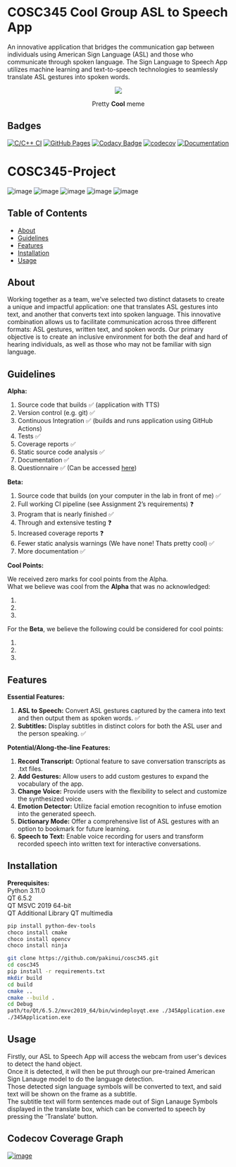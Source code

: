 # COSC345 Cool Group ASL to Speech App

An innovative application that bridges the communication gap between individuals using American Sign Language (ASL) and those who communicate through spoken language. The Sign Language to Speech App utilizes machine learning and text-to-speech technologies to seamlessly translate ASL gestures into spoken words.

<p align="center">
  <img src="https://i.imgflip.com/4t8rsf.jpg" />
</p>
<p align="center">
  Pretty <b>Cool</b> meme
</p>


## Badges
[![C/C++ CI](https://github.com/pakinui/cosc345/actions/workflows/c-cpp.yml/badge.svg)](https://github.com/pakinui/cosc345/actions/workflows/c-cpp.yml)
[![GitHub Pages](https://github.com/pakinui/cosc345/actions/workflows/pages/pages-build-deployment/badge.svg)](https://github.com/pakinui/cosc345/actions/workflows/pages/pages-build-deployment)
[![Codacy Badge](https://app.codacy.com/project/badge/Grade/409b0d67499c4c9b8def12c695be78f9)](https://app.codacy.com/gh/pakinui/cosc345/dashboard?utm_source=gh&utm_medium=referral&utm_content=&utm_campaign=Badge_grade) 
[![codecov](https://codecov.io/gh/pakinui/cosc345/graph/badge.svg?token=GUFNGUO6M4)](https://codecov.io/gh/pakinui/cosc345)
[![Documentation](https://codedocs.xyz/pakinui/cosc345.svg)](https://codedocs.xyz/pakinui/cosc345/)
# COSC345-Project

![image](https://img.shields.io/badge/Windows-0078D6?style=for-the-badge&logo=windows&logoColor=white)
![image](https://img.shields.io/badge/C%2B%2B-00599C?style=for-the-badge&logo=c%2B%2B&logoColor=white)
![image](https://img.shields.io/badge/VSCode-0078D4?style=for-the-badge&logo=visual%20studio%20code&logoColor=white)
![image](https://img.shields.io/badge/Codecov-F01F7A?style=for-the-badge&logo=Codecov&logoColor=white)
![image](https://img.shields.io/badge/Python-FFD43B?style=for-the-badge&logo=python&logoColor=blue)


## Table of Contents

-   [About](#about)
-   [Guidelines](#guidelines)
-   [Features](#features)
-   [Installation](#installation)
-   [Usage](#usage)

## About

Working together as a team, we've selected two distinct datasets to create a unique and impactful application: one that translates ASL gestures into text, and another that converts text into spoken language. This innovative combination allows us to facilitate communication across three different formats: ASL gestures, written text, and spoken words. Our primary objective is to create an inclusive environment for both the deaf and hard of hearing individuals, as well as those who may not be familiar with sign language.

## Guidelines
**Alpha:**
1.  Source code that builds :white_check_mark: (application with TTS)
2.  Version control (e.g. git) :white_check_mark:
3.  Continuous Integration :white_check_mark: (builds and runs application using GitHub Actions)
4.  Tests :white_check_mark:
5.  Coverage reports :white_check_mark:
6.  Static source code analysis :white_check_mark:
7.  Documentation :white_check_mark:
8.  Questionnaire :white_check_mark: (Can be accessed [here](https://forms.office.com/r/hqKygen2MY))

**Beta:**
1. Source code that builds (on your computer in the lab in front of me) :white_check_mark:
2. Full working CI pipeline (see Assignment 2’s requirements) :question:
3. Program that is nearly finished :white_check_mark:
4. Through and extensive testing :question:
5. Increased coverage reports :question:
6. Fewer static analysis warnings (We have none! Thats pretty cool) :white_check_mark:
7. More documentation :white_check_mark:

**Cool Points:**

We received zero marks for cool points from the Alpha.<br />
What we believe was cool from the <b>Alpha</b> that was no acknowledged:<br />
1. <br />
2. <br />
3. <br />
For the <b>Beta</b>, we believe the following could be considered for cool points:<br />
1. <br />
2. <br />
3. <br />
 
## Features

**Essential Features:**

1.  **ASL to Speech:** Convert ASL gestures captured by the camera into text and then output them as spoken words. :white_check_mark:
2.  **Subtitles:** Display subtitles in distinct colors for both the ASL user and the person speaking. :white_check_mark:

**Potential/Along-the-line Features:**

1.  **Record Transcript:** Optional feature to save conversation transcripts as .txt files.
2.  **Add Gestures:** Allow users to add custom gestures to expand the vocabulary of the app.
3.  **Change Voice:** Provide users with the flexibility to select and customize the synthesized voice.
4.  **Emotion Detector:** Utilize facial emotion recognition to infuse emotion into the generated speech.
5.  **Dictionary Mode:** Offer a comprehensive list of ASL gestures with an option to bookmark for future learning.
6.  **Speech to Text:** Enable voice recording for users and transform recorded speech into written text for interactive conversations.

## Installation

**Prerequisites:** <br />
Python 3.11.0<br />
QT 6.5.2<br />
QT MSVC 2019 64-bit<br />
QT Additional Library QT multimedia<br />

```bash
pip install python-dev-tools
choco install cmake
choco install opencv
choco install ninja
```
```bash
git clone https://github.com/pakinui/cosc345.git
cd cosc345
pip install -r requirements.txt
mkdir build
cd build
cmake ..
cmake --build .
cd Debug
path/to/Qt/6.5.2/mxvc2019_64/bin/windeployqt.exe ./345Application.exe
./345Application.exe
```

## Usage

Firstly, our ASL to Speech App will access the webcam from user's devices to detect the hand object.<br />
Once it is detected, it will then be put through our pre-trained American Sign Lanauge model to do the language detection.<br />
Those detected sign language symbols will be converted to text, and said text will be shown on the frame as a subtitle. <br />
The subtitle text will form sentences made out of Sign Lanauge Symbols displayed in the translate box, which can be converted to speech by pressing the 'Translate' button. <br />


## Codecov Coverage Graph
[![image](https://codecov.io/gh/pakinui/cosc345/graphs/sunburst.svg?token=GUFNGUO6M4.svg)](https://app.codecov.io/gh/pakinui/cosc345)
